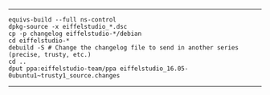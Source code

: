 ***

	equivs-build --full ns-control
	dpkg-source -x eiffelstudio_*.dsc
	cp -p changelog eiffelstudio-*/debian
	cd eiffelstudio-*
	debuild -S # Change the changelog file to send in another series (precise, trusty, etc.)
	cd ..
	dput ppa:eiffelstudio-team/ppa eiffelstudio_16.05-0ubuntu1~trusty1_source.changes

***
